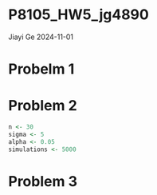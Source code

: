 P8105_HW5_jg4890
================
Jiayi Ge
2024-11-01

# Probelm 1

# Problem 2

``` r
n <- 30
sigma <- 5
alpha <- 0.05
simulations <- 5000
```

# Problem 3
